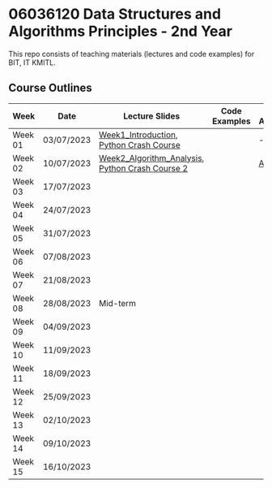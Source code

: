 # 06036120 Data Structures and Algorithms Principles - 2nd Year

This repo consists of teaching materials (lectures and code examples) for BIT, IT KMITL.

## Course Outlines
|Week| Date | Lecture Slides|Code Examples|Individual Assignments|
|---|---|---|---|---|
|Week 01| 03/07/2023 | [Week1_Introduction](https://github.com/noswolf/DSA_BIT/blob/DSAP_23/Week1/DSAP_Week1_student.pdf), [Python Crash Course](https://github.com/noswolf/DSA_BIT/blob/DSAP_23/Week1/DSAP_Python_Crash_Course.pdf)  | | - |
|Week 02| 10/07/2023 | [Week2_Algorithm_Analysis](https://github.com/noswolf/DSA_BIT/blob/DSAP_23/Week2/DSAP_Week2_student.pdf), [Python Crash Course 2](https://github.com/noswolf/DSA_BIT/blob/DSAP_23/Week2/DSAP_Python_Crash_Course2.pdf) | | [Assignment2](https://github.com/noswolf/DSA_BIT/blob/DSAP_23/Week2/DSAP_Assignment2.pdf) | |
|Week 03| 17/07/2023 | | |  | |
|Week 04| 24/07/2023 | | |  | |
|Week 05| 31/07/2023 | | |  | |
|Week 06| 07/08/2023 | | |  | |
|Week 07| 21/08/2023 | | |  | |
|Week 08| 28/08/2023 | Mid-term | |
|Week 09| 04/09/2023 | | |  | |
|Week 10| 11/09/2023 | | |  | |
|Week 11| 18/09/2023 | | |  | |
|Week 12| 25/09/2023 | |  |  | |
|Week 13| 02/10/2023 | | |  | |
|Week 14| 09/10/2023 | | |  | |
|Week 15| 16/10/2023 | | |  | |
